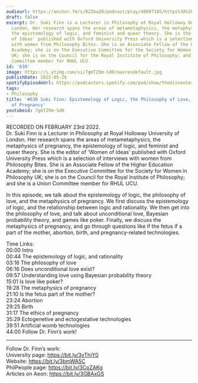 ```yaml
---
audiourl: https://anchor.fm/s/822ba20/podcast/play/48097185/https%3A%2F%2Fd3ctxlq1ktw2nl.cloudfront.net%2Fstaging%2F2022-1-23%2Fbda0af95-41f0-4642-7ef5-af39adcd16df.m4a
draft: false
excerpt: Dr. Suki Finn is a Lecturer in Philosophy at Royal Holloway University of
  London. Her research spans the areas of metametaphysics, the metaphysics of pregnancy,
  the epistemology of logic, and feminist and queer theory. She is the editor of 'Women
  of Ideas' published with Oxford University Press which is a selection of interviews
  with women from Philosophy Bites. She is an Associate Fellow of the Higher Education
  Academy; she is on the Executive Committee for the Society for Women in Philosophy
  UK; she is on the Council for the Royal Institute of Philosophy; and she is a Union
  Committee member for RHUL UCU.
id: '630'
image: https://i.ytimg.com/vi/7gmTZ9m-Sd0/maxresdefault.jpg
publishDate: 2022-05-26
spotifyEpisodeUrl: https://podcasters.spotify.com/pod/show/thedissenter/episodes/630-Suki-Finn-Epistemology-of-Logic--the-Philosophy-of-Love--and-the-Metaphysics-of-Pregnancy-e1eqaf1
tags:
- Philosophy
title: '#630 Suki Finn: Epistemology of Logic, the Philosophy of Love, and the Metaphysics
  of Pregnancy'
youtubeid: 7gmTZ9m-Sd0
---
```

<div class="timelinks">

RECORDED ON FEBRUARY 23rd 2022.  
Dr. Suki Finn is a Lecturer in Philosophy at Royal Holloway University of London. Her research spans the areas of metametaphysics, the metaphysics of pregnancy, the epistemology of logic, and feminist and queer theory. She is the editor of 'Women of Ideas' published with Oxford University Press which is a selection of interviews with women from Philosophy Bites. She is an Associate Fellow of the Higher Education Academy; she is on the Executive Committee for the Society for Women in Philosophy UK; she is on the Council for the Royal Institute of Philosophy; and she is a Union Committee member for RHUL UCU.

In this episode, we talk about the epistemology of logic, the philosophy of love, and the metaphysics of pregnancy. We first discuss the epistemology of logic, and the relationship between logic and rationality. We then get into the philosophy of love, and talk about unconditional love, Bayesian probability theory, and games like poker. Finally, we discuss the metaphysics of pregnancy, and go through questions like if the fetus if a part of the mother, abortion, birth, and pregnancy-related technologies.

Time Links:  
<time>00:00</time> Intro  
<time>00:44</time> The epistemology of logic, and rationality  
<time>03:16</time> The philosophy of love  
<time>06:16</time> Does unconditional love exist?  
<time>09:57</time> Understanding love using Bayesian probability theory  
<time>15:01</time> Is love like poker?  
<time>19:28</time> The metaphysics of pregnancy  
<time>21:10</time> Is the fetus part of the mother?  
<time>23:24</time> Abortion  
<time>29:25</time> Birth  
<time>31:17</time> The ethics of pregnancy  
<time>35:29</time> Ectogenetive and ectogestative technologies  
<time>39:51</time> Artificial womb technologies  
<time>44:00</time> Follow Dr. Finn’s work!

---

Follow Dr. Finn’s work:  
University page: https://bit.ly/3vThjY0  
Website: https://bit.ly/3bmWA5C  
PhilPeople page: https://bit.ly/3CpZAKg  
Articles on Aeon: https://bit.ly/3GBAxGS
</div>


